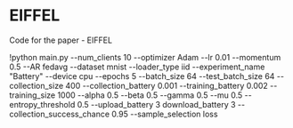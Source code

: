 # EIFFEL
Code for the paper - EIFFEL

!python main.py --num_clients 10 --optimizer Adam --lr 0.01 --momentum 0.5 --AR fedavg --dataset mnist --loader_type iid --experiment_name "Battery" --device cpu --epochs 5 --batch_size 64 --test_batch_size 64 --collection_size 400 --collection_battery 0.001 --training_battery 0.002 --training_size 1000 --alpha 0.5 --beta 0.5 --gamma 0.5 --mu 0.5 --entropy_threshold 0.5 --upload_battery 3 download_battery 3 --collection_success_chance 0.95 --sample_selection loss
